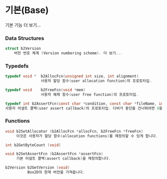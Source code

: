 # 기본(Base)

기본 기능 더 보기...

### Data Structures

```c
struct b2Version
 	버전 번호 체계 (Version numbering scheme). 더 보기...
```

### Typedefs

```c
typedef void * 	b2AllocFcn(unsigned int size, int alignment)
                사용자 할당 함수(user allocation function)의 프로토타입.
```

```c
typedef void 	b2FreeFcn(void *mem)
                사용자 해제 함수(user free function)의 프로토타입.
```

```c
typedef int b2AssertFcn(const char *condition, const char *fileName, int lineNumber)
사용자 어설트 콜백(user assert callback)의 프로토타입. 디버거 중단을 건너뛰려면 0을 반환합니다.
```

### Functions

```c
void b2SetAllocator (b2AllocFcn *allocFcn, b2FreeFcn *freeFcn)
     이것은 사용자가 할당 함수(allocation functions)를 재정의할 수 있게 합니다.
```

```c
int b2GetByteCount (void)
```

```c
void b2SetAssertFcn (b2AssertFcn *assertFcn)
     기본 어설트 콜백(assert callback)을 재정의합니다.
```

```c
b2Version b2GetVersion (void)
          Box2D의 현재 버전을 가져옵니다.
```
